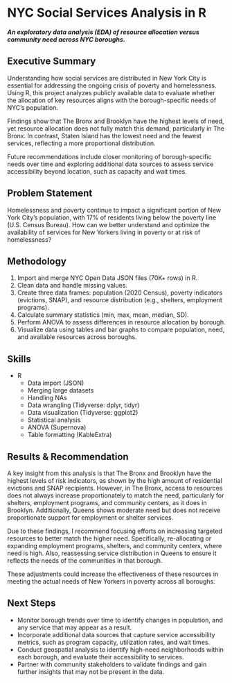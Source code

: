 # NYC Social Services Analysis in R
***An exploratory data analysis (EDA) of resource allocation versus community need across NYC boroughs.***

## Executive Summary
Understanding how social services are distributed in New York City is essential for addressing the ongoing crisis of poverty and homelessness. Using R, this project analyzes publicly available data to evaluate whether the allocation of key resources aligns with the borough-specific needs of NYC’s population.

Findings show that The Bronx and Brooklyn have the highest levels of need, yet resource allocation does not fully match this demand, particularly in The Bronx. In contrast, Staten Island has the lowest need and the fewest services, reflecting a more proportional distribution.

Future recommendations include closer monitoring of borough-specific needs over time and exploring additional data sources to assess service accessibility beyond location, such as capacity and wait times.

## Problem Statement

Homelessness and poverty continue to impact a significant portion of New York City’s population, with 17% of residents living below the poverty line (U.S. Census Bureau). How can we better understand and optimize the availability of services for New Yorkers living in poverty or at risk of homelessness?

## Methodology
1. Import and merge NYC Open Data JSON files (70K+ rows) in R.
2. Clean data and handle missing values.
3. Create three data frames: population (2020 Census), poverty indicators (evictions, SNAP), and resource distribution (e.g., shelters, employment programs).
4. Calculate summary statistics (min, max, mean, median, SD).
5. Perform ANOVA to assess differences in resource allocation by borough.
6. Visualize data using tables and bar graphs to compare population, need, and available resources across boroughs.

## Skills
- R
  - Data import (JSON)
  - Merging large datasets
  - Handling NAs
  - Data wrangling (Tidyverse: dplyr, tidyr)
  - Data visualization (Tidyverse: ggplot2)
  - Statistical analysis
  - ANOVA (Supernova)
  - Table formatting (KableExtra)

## Results & Recommendation

A key insight from this analysis is that The Bronx and Brooklyn have the highest levels of risk indicators, as shown by the high amount of residential evictions and SNAP recipients. However, in The Bronx, access to resources does not always increase proportionately to match the need, particularly for shelters, employment programs, and community centers, as it does in Brooklyn. Additionally, Queens shows moderate need but does not receive proportionate support for employment or shelter services.

Due to these findings, I recommend focusing efforts on increasing targeted resources to better match the higher need. Specifically, re-allocating or expanding employment programs, shelters, and community centers, where need is high. Also, reassessing service distribution in Queens to ensure it reflects the needs of the communities in that borough.

These adjustments could increase the effectiveness of these resources in meeting the actual needs of New Yorkers in poverty across all boroughs.

## Next Steps

- Monitor borough trends over time to identify changes in population, and any service that may appear as a result.
- Incorporate additional data sources that capture service accessibility metrics, such as program capacity, utilization rates, and wait times.
- Conduct geospatial analysis to identify high-need neighborhoods within each borough, and evaluate their accessibility to services.
- Partner with community stakeholders to validate findings and gain further insights that may not be present in the data.

